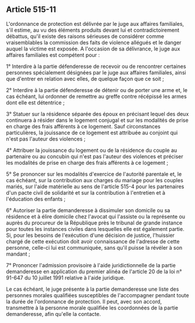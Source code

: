 Article 515-11
----
L'ordonnance de protection est délivrée par le juge aux affaires familiales,
s'il estime, au vu des éléments produits devant lui et contradictoirement
débattus, qu'il existe des raisons sérieuses de considérer comme vraisemblables
la commission des faits de violence allégués et le danger auquel la victime est
exposée. A l'occasion de sa délivrance, le juge aux affaires familiales est
compétent pour :

1° Interdire à la partie défenderesse de recevoir ou de rencontrer certaines
personnes spécialement désignées par le juge aux affaires familiales, ainsi que
d'entrer en relation avec elles, de quelque façon que ce soit ;

2° Interdire à la partie défenderesse de détenir ou de porter une arme et, le
cas échéant, lui ordonner de remettre au greffe contre récépissé les armes dont
elle est détentrice ;

3° Statuer sur la résidence séparée des époux en précisant lequel des deux
continuera à résider dans le logement conjugal et sur les modalités de prise en
charge des frais afférents à ce logement. Sauf circonstances particulières, la
jouissance de ce logement est attribuée au conjoint qui n'est pas l'auteur des
violences ;

4° Attribuer la jouissance du logement ou de la résidence du couple au
partenaire ou au concubin qui n'est pas l'auteur des violences et préciser les
modalités de prise en charge des frais afférents à ce logement ;

5° Se prononcer sur les modalités d'exercice de l'autorité parentale et, le cas
échéant, sur la contribution aux charges du mariage pour les couples mariés, sur
l'aide matérielle au sens de l'article 515-4 pour les partenaires d'un pacte
civil de solidarité et sur la contribution à l'entretien et à l'éducation des
enfants ;

6° Autoriser la partie demanderesse à dissimuler son domicile ou sa résidence et
à élire domicile chez l'avocat qui l'assiste ou la représente ou auprès du
procureur de la République près le tribunal de grande instance pour toutes les
instances civiles dans lesquelles elle est également partie. Si, pour les
besoins de l'exécution d'une décision de justice, l'huissier chargé de cette
exécution doit avoir connaissance de l'adresse de cette personne, celle-ci lui
est communiquée, sans qu'il puisse la révéler à son mandant ;

7° Prononcer l'admission provisoire à l'aide juridictionnelle de la partie
demanderesse en application du premier alinéa de l'article 20 de la loi n°
91-647 du 10 juillet 1991 relative à l'aide juridique.

Le cas échéant, le juge présente à la partie demanderesse une liste des
personnes morales qualifiées susceptibles de l'accompagner pendant toute la
durée de l'ordonnance de protection. Il peut, avec son accord, transmettre à la
personne morale qualifiée les coordonnées de la partie demanderesse, afin
qu'elle la contacte.
